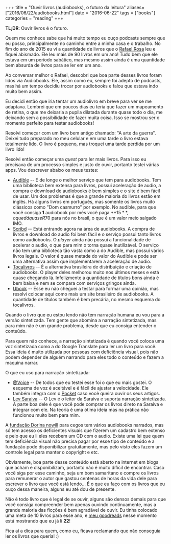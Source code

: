 +++
title = "Ouvir livros (audiobooks), o futuro da leitura"
aliases=["2016/06/22/audiobooks.html"]
date = "2016-06-22"
tags = ["books"]
categories = "reading"
+++

**TL;DR**: Ouvir livros é o futuro.

Quem me conhece sabe que há muito tempo eu ouço podcasts sempre que eu
posso, principalmente no caminho entre a minha casa e o trabalho. No
fim do ano de 2015 eu vi a quantidade de livros que o
[Rafael Rosa](https://twitter.com/rafaelrosafu) leu e fiquei
abismado. Ele leu mais de 90 livros em um ano! Tudo bem que ele estava
em um período sabático, mas mesmo assim ainda é uma quantidade bem
absurda de livros para se ler em um ano.

Ao conversar melhor o Rafael, descobri que boa parte desses livros
foram lidos via Audiobooks. Ele, assim como eu, sempre foi adepto de
podcasts, mas há um tempo decidiu trocar por audiobooks e falou que
estava indo muito bem assim.

Eu decidi então que iria tentar um audiolivro em breve para ver se me
adaptava. Lembrei que em poucos dias eu teria que fazer um mapeamento
de retina, o que me deixaria a pupila dilatada durante quase todo o
dia, me deixando sem a possibilidade de fazer muita coisa. Isso se
mostrou ser o momento perfeito para testar audiobooks!

Resolvi começar com um livro bem antigo chamado: "A arte da
guerra". Deixei tudo preparado no meu celular e em uma tarde o livro
estava totalmente lido. O livro é pequeno, mas troquei uma tarde
perdida por um livro lido!

Resolvi então começar uma _quest_ para ler mais livros. Para isso eu
precisava de um processo simples e justo de ouvir, portanto testei
várias apps. Vou descrever abaixo os meus testes:

+ [Audible](https://audible.com) -- É de longe o melhor serviço que tem para
  audiobooks. Tem uma biblioteca bem extensa para livros, possui aceleração de
  audio, a compra e download de audiobooks é bem simples e o site é bem fácil de
  usar. Um dos problemas é que a grande maioria do livros estão em inglês. Há
  alguns livros em português, mas somente os livros muito clássicos como "Dom
  casmurro" por exemplo. No audible, para que você consiga **1** audiobook por
  mês você paga **$15**, o que dá quase R$70 para nós no brasil, o que é um
  valor meio salgado IMO.
+ [Scribd](https://scribd.com) -- Está entrando agora na área de audiobooks. A
  compra de livros e download do audio foi bem fácil e o serviço possui tanto
  livros como audiobooks. O _player_ ainda não possui a funcionalidade de
  acelerar o audio, o que para mim o torna quase inutilizável. O serviço não tem
  uma biblioteca tão vasta como a do Audible, mas possui vários livros legais. O
  valor é quase metade do valor do Audible e pode ser uma alternativa assim que
  implementarem a aceleração de audio.
+ [Tocalivros](http://tocalivros.com) -- É a alternativa brasileira de
  distribuição e criação de audiobooks. O player deles melhorou muito nos
  últimos meses e está quase chegando lá. Infelizmente a quantidade de títulos
  bons ainda é bem baixa e nem se compara com serviços gringos ainda.
+ [Ubook](http://www.ubook.com/) -- Esse eu não cheguei a testar para formar uma
  opinião, mas resolvi colocar aqui como mais um site brasileiro de
  audiobooks. A quantidade de títulos também é bem precária, no mesmo esquema do
  tocalivros.

Quando o livro que eu estou lendo não tem narração humana eu vou para a versão
sintetizada. Tem gente que abomina a narração sintetizada, mas para mim não é um
grande problema, desde que eu consiga entender o conteúdo.

Para quem não conhece, a narração sintetizada é quando você coloca uma voz
sintetizada como a do Google Translate para ler um livro para você. Essa ideia é
muito utilizada por pessoas com deficiência visual, pois não podem depender de
alguém narrando para eles todo o conteúdo e fazem a maquina narrar.

O que eu uso para narração sintetizada:

+ [@Voice](https://play.google.com/store/apps/details?id=com.hyperionics.avar)
  -- De todos que eu testei esse foi o que eu mais gostei. O esquema de voz é
  aceitável e é fácil de ajustar a velocidade. Ele também integra com o
  [Pocket](https://getpocket.com) caso você queira ouvir os seus artigos.
+ [Lev Saraiva](https://play.google.com/store/apps/details?id=br.com.livrariasaraiva.ereader.andr2&hl=pt-br)
  -- O Lev é o leitor da Saraiva e suporta narração sintetizada. A parte boa
  dele é que você pode comprar os livros direto na Saraiva e integrar com
  ele. Na teoria é uma ótima ideia mas na prática não funcionou muito bem para
  mim.

A [fundação Dorina nowill](http://www.fundacaodorina.org.br/) para cegos tem
vários audiobooks narrados, mas só tem acesso os deficientes visuais que fizerem
um cadastro bem extenso e pelo que eu li eles recebem um CD com o audio. Existe
uma lei que quem tem deficiência visual não precisa pagar por esse tipo de
conteúdo e a fundação pode disponibilizar gratuitamente, mas pelo visto eles
fazem um controle legal para manter o copyright e etc.

Obviamente, boa parte desse conteúdo está aberto na internet em blogs que acham
e disponibilizam, portanto não é muito difícil de encontrar. Caso você siga por
esse caminho, seja um bom samaritano e compre os livros para remunerar o autor
que gastou centenas de horas da vida dele para escrever o livro que você está
lendo... É o que eu faço com os livros que eu ouço dessa maneira, alguns eu até
dou de presente.

Não é todo livro que é legal de se ouvir, alguns são densos demais para que você
consiga compreender bem apenas ouvindo continuamente, mas a grande maioria das
ficções é bem agradável de ouvir. Eu tinha colocado uma meta de 10 livros para
esse ano, e [meu goodreads](https://www.goodreads.com/user/show/38970458-pothix)
nesse momento está mostrando que eu já li **22**!

Fica aí a dica para quem, como eu, ficava reclamando que não conseguia ler os
livros que queria! :)
